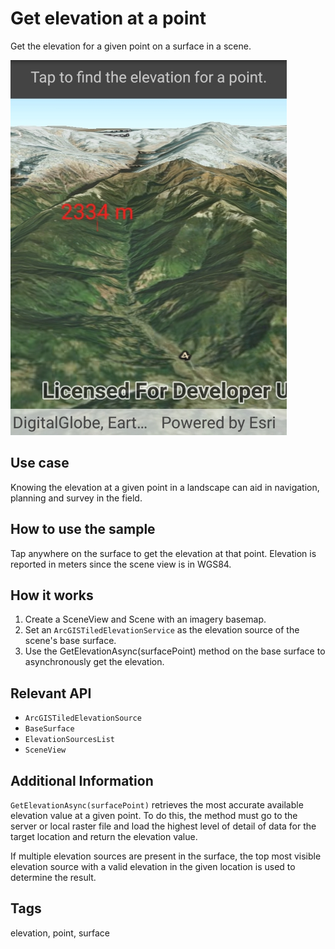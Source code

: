 # Get elevation at a point

Get the elevation for a given point on a surface in a scene. 

![](GetElevationAtPoint.jpg)

## Use case

Knowing the elevation at a given point in a landscape can aid in navigation, planning and survey in the field.

## How to use the sample

Tap anywhere on the surface to get the elevation at that point. Elevation is reported in meters since the scene view is in WGS84.

## How it works

1. Create a SceneView and Scene with an imagery basemap.
2. Set an `ArcGISTiledElevationService` as the elevation source of the scene's base surface.
3. Use the GetElevationAsync(surfacePoint) method on the base surface to asynchronously get the elevation.

## Relevant API

* `ArcGISTiledElevationSource`
* `BaseSurface`
* `ElevationSourcesList`
* `SceneView`

## Additional Information

`GetElevationAsync(surfacePoint)` retrieves the most accurate available elevation value at a given point. To do this, the method must go to the server or local raster file and load the highest level of detail of data for the target location and return the elevation value.

If multiple elevation sources are present in the surface, the top most visible elevation source with a valid elevation in the given location is used to determine the result.

## Tags

elevation, point, surface
